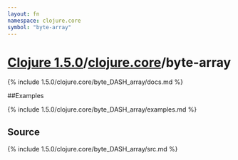 ```yaml
---
layout: fn
namespace: clojure.core
symbol: "byte-array"
---
```


# [Clojure 1.5.0](../../)/[clojure.core](../)/byte-array

{% include 1.5.0/clojure.core/byte_DASH_array/docs.md %}

##Examples

{% include 1.5.0/clojure.core/byte_DASH_array/examples.md %}
## Source
{% include 1.5.0/clojure.core/byte_DASH_array/src.md %}

